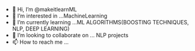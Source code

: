 - 👋 Hi, I’m @makeitlearnML
- 👀 I’m interested in ...MachineLearning
- 🌱 I’m currently learning ...ML ALGORITHMS(BOOSTING TECHNIQUES, NLP, DEEP LEARNING)
- 💞️ I’m looking to collaborate on ... NLP projects
- 📫 How to reach me ...

<!---
makeitlearnML/makeitlearnML is a ✨ special ✨ repository because its `README.md` (this file) appears on your GitHub profile.
You can click the Preview link to take a look at your changes.
--->
